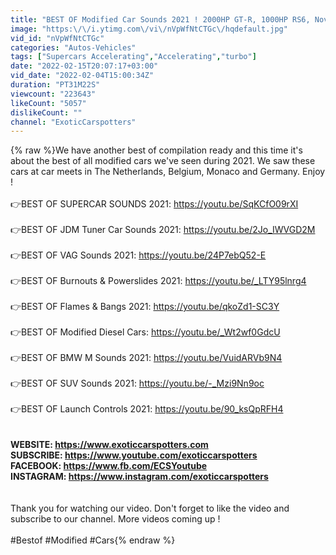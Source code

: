 ```yaml
---
title: "BEST OF Modified Car Sounds 2021 ! 2000HP GT-R, 1000HP RS6, Novitec 812, Armytrix SVJ, 1250HP Supra"
image: "https:\/\/i.ytimg.com\/vi\/nVpWfNtCTGc\/hqdefault.jpg"
vid_id: "nVpWfNtCTGc"
categories: "Autos-Vehicles"
tags: ["Supercars Accelerating","Accelerating","turbo"]
date: "2022-02-15T20:07:17+03:00"
vid_date: "2022-02-04T15:00:34Z"
duration: "PT31M22S"
viewcount: "223643"
likeCount: "5057"
dislikeCount: ""
channel: "ExoticCarspotters"
---
```

{% raw %}We have another best of compilation ready and this time it's about the best of all modified cars we've seen during 2021. We saw these cars at car meets in The Netherlands, Belgium, Monaco and Germany. Enjoy !<br /><br />👉BEST OF SUPERCAR SOUNDS 2021: <a rel="nofollow" target="blank" href="https://youtu.be/SqKCfO09rXI">https://youtu.be/SqKCfO09rXI</a><br /><br />👉BEST OF JDM Tuner Car Sounds 2021: <a rel="nofollow" target="blank" href="https://youtu.be/2Jo_IWVGD2M">https://youtu.be/2Jo_IWVGD2M</a><br /><br />👉BEST OF VAG Sounds 2021: <a rel="nofollow" target="blank" href="https://youtu.be/24P7ebQ52-E">https://youtu.be/24P7ebQ52-E</a><br /><br />👉BEST OF Burnouts &amp; Powerslides 2021: <a rel="nofollow" target="blank" href="https://youtu.be/_LTY95lnrg4">https://youtu.be/_LTY95lnrg4</a><br /><br />👉BEST OF Flames &amp; Bangs 2021: <a rel="nofollow" target="blank" href="https://youtu.be/qkoZd1-SC3Y">https://youtu.be/qkoZd1-SC3Y</a><br /><br />👉BEST OF Modified Diesel Cars: <a rel="nofollow" target="blank" href="https://youtu.be/_Wt2wf0GdcU">https://youtu.be/_Wt2wf0GdcU</a><br /><br />👉BEST OF BMW M Sounds 2021: <a rel="nofollow" target="blank" href="https://youtu.be/VuidARVb9N4">https://youtu.be/VuidARVb9N4</a><br /><br />👉BEST OF SUV Sounds 2021: <a rel="nofollow" target="blank" href="https://youtu.be/-_Mzi9Nn9oc">https://youtu.be/-_Mzi9Nn9oc</a><br /><br />👉BEST OF Launch Controls 2021: <a rel="nofollow" target="blank" href="https://youtu.be/90_ksQpRFH4">https://youtu.be/90_ksQpRFH4</a><br /><br />******************************************<br />WEBSITE: <a rel="nofollow" target="blank" href="https://www.exoticcarspotters.com">https://www.exoticcarspotters.com</a><br />SUBSCRIBE: <a rel="nofollow" target="blank" href="https://www.youtube.com/exoticcarspotters">https://www.youtube.com/exoticcarspotters</a><br />FACEBOOK: <a rel="nofollow" target="blank" href="https://www.fb.com/ECSYoutube">https://www.fb.com/ECSYoutube</a><br />INSTAGRAM: <a rel="nofollow" target="blank" href="https://www.instagram.com/exoticcarspotters">https://www.instagram.com/exoticcarspotters</a><br />******************************************<br /><br />Thank you for watching our video. Don't forget to like the video and subscribe to our channel. More videos coming up !<br /><br />#Bestof #Modified #Cars{% endraw %}
